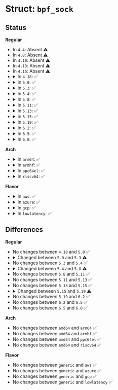 # Struct: <code>bpf_sock</code>

## Status
<b>Regular</b>
<ul>
<li>
In <code>4.4</code>: Absent ⚠️
</li>
<li>
In <code>4.8</code>: Absent ⚠️
</li>
<li>
In <code>4.10</code>: Absent ⚠️
</li>
<li>
In <code>4.13</code>: Absent ⚠️
</li>
<li>
In <code>4.15</code>: Absent ⚠️
</li>
<li>
<details>
<summary>In <code>4.18</code>: ✅</summary>

```c
struct bpf_sock {
    __u32 bound_dev_if;
    __u32 family;
    __u32 type;
    __u32 protocol;
    __u32 mark;
    __u32 priority;
    __u32 src_ip4;
    __u32 src_ip6[4];
    __u32 src_port;
};
```
</details>
</li>
<li>
<details>
<summary>In <code>5.0</code>: ✅</summary>

```c
struct bpf_sock {
    __u32 bound_dev_if;
    __u32 family;
    __u32 type;
    __u32 protocol;
    __u32 mark;
    __u32 priority;
    __u32 src_ip4;
    __u32 src_ip6[4];
    __u32 src_port;
};
```
</details>
</li>
<li>
<details>
<summary>In <code>5.3</code>: ✅</summary>

```c
struct bpf_sock {
    __u32 bound_dev_if;
    __u32 family;
    __u32 type;
    __u32 protocol;
    __u32 mark;
    __u32 priority;
    __u32 src_ip4;
    __u32 src_ip6[4];
    __u32 src_port;
    __u32 dst_port;
    __u32 dst_ip4;
    __u32 dst_ip6[4];
    __u32 state;
};
```
</details>
</li>
<li>
<details>
<summary>In <code>5.4</code>: ✅</summary>

```c
struct bpf_sock {
    __u32 bound_dev_if;
    __u32 family;
    __u32 type;
    __u32 protocol;
    __u32 mark;
    __u32 priority;
    __u32 src_ip4;
    __u32 src_ip6[4];
    __u32 src_port;
    __u32 dst_port;
    __u32 dst_ip4;
    __u32 dst_ip6[4];
    __u32 state;
};
```
</details>
</li>
<li>
<details>
<summary>In <code>5.8</code>: ✅</summary>

```c
struct bpf_sock {
    __u32 bound_dev_if;
    __u32 family;
    __u32 type;
    __u32 protocol;
    __u32 mark;
    __u32 priority;
    __u32 src_ip4;
    __u32 src_ip6[4];
    __u32 src_port;
    __u32 dst_port;
    __u32 dst_ip4;
    __u32 dst_ip6[4];
    __u32 state;
    __s32 rx_queue_mapping;
};
```
</details>
</li>
<li>
<details>
<summary>In <code>5.11</code>: ✅</summary>

```c
struct bpf_sock {
    __u32 bound_dev_if;
    __u32 family;
    __u32 type;
    __u32 protocol;
    __u32 mark;
    __u32 priority;
    __u32 src_ip4;
    __u32 src_ip6[4];
    __u32 src_port;
    __u32 dst_port;
    __u32 dst_ip4;
    __u32 dst_ip6[4];
    __u32 state;
    __s32 rx_queue_mapping;
};
```
</details>
</li>
<li>
<details>
<summary>In <code>5.13</code>: ✅</summary>

```c
struct bpf_sock {
    __u32 bound_dev_if;
    __u32 family;
    __u32 type;
    __u32 protocol;
    __u32 mark;
    __u32 priority;
    __u32 src_ip4;
    __u32 src_ip6[4];
    __u32 src_port;
    __u32 dst_port;
    __u32 dst_ip4;
    __u32 dst_ip6[4];
    __u32 state;
    __s32 rx_queue_mapping;
};
```
</details>
</li>
<li>
<details>
<summary>In <code>5.15</code>: ✅</summary>

```c
struct bpf_sock {
    __u32 bound_dev_if;
    __u32 family;
    __u32 type;
    __u32 protocol;
    __u32 mark;
    __u32 priority;
    __u32 src_ip4;
    __u32 src_ip6[4];
    __u32 src_port;
    __u32 dst_port;
    __u32 dst_ip4;
    __u32 dst_ip6[4];
    __u32 state;
    __s32 rx_queue_mapping;
};
```
</details>
</li>
<li>
<details>
<summary>In <code>5.19</code>: ✅</summary>

```c
struct bpf_sock {
    __u32 bound_dev_if;
    __u32 family;
    __u32 type;
    __u32 protocol;
    __u32 mark;
    __u32 priority;
    __u32 src_ip4;
    __u32 src_ip6[4];
    __u32 src_port;
    __be16 dst_port;
    __u32 dst_ip4;
    __u32 dst_ip6[4];
    __u32 state;
    __s32 rx_queue_mapping;
};
```
</details>
</li>
<li>
<details>
<summary>In <code>6.2</code>: ✅</summary>

```c
struct bpf_sock {
    __u32 bound_dev_if;
    __u32 family;
    __u32 type;
    __u32 protocol;
    __u32 mark;
    __u32 priority;
    __u32 src_ip4;
    __u32 src_ip6[4];
    __u32 src_port;
    __be16 dst_port;
    __u32 dst_ip4;
    __u32 dst_ip6[4];
    __u32 state;
    __s32 rx_queue_mapping;
};
```
</details>
</li>
<li>
<details>
<summary>In <code>6.5</code>: ✅</summary>

```c
struct bpf_sock {
    __u32 bound_dev_if;
    __u32 family;
    __u32 type;
    __u32 protocol;
    __u32 mark;
    __u32 priority;
    __u32 src_ip4;
    __u32 src_ip6[4];
    __u32 src_port;
    __be16 dst_port;
    __u32 dst_ip4;
    __u32 dst_ip6[4];
    __u32 state;
    __s32 rx_queue_mapping;
};
```
</details>
</li>
<li>
<details>
<summary>In <code>6.8</code>: ✅</summary>

```c
struct bpf_sock {
    __u32 bound_dev_if;
    __u32 family;
    __u32 type;
    __u32 protocol;
    __u32 mark;
    __u32 priority;
    __u32 src_ip4;
    __u32 src_ip6[4];
    __u32 src_port;
    __be16 dst_port;
    __u32 dst_ip4;
    __u32 dst_ip6[4];
    __u32 state;
    __s32 rx_queue_mapping;
};
```
</details>
</li>
</ul>
<b>Arch</b>
<ul>
<li>
<details>
<summary>In <code>arm64</code>: ✅</summary>

```c
struct bpf_sock {
    __u32 bound_dev_if;
    __u32 family;
    __u32 type;
    __u32 protocol;
    __u32 mark;
    __u32 priority;
    __u32 src_ip4;
    __u32 src_ip6[4];
    __u32 src_port;
    __u32 dst_port;
    __u32 dst_ip4;
    __u32 dst_ip6[4];
    __u32 state;
};
```
</details>
</li>
<li>
<details>
<summary>In <code>armhf</code>: ✅</summary>

```c
struct bpf_sock {
    __u32 bound_dev_if;
    __u32 family;
    __u32 type;
    __u32 protocol;
    __u32 mark;
    __u32 priority;
    __u32 src_ip4;
    __u32 src_ip6[4];
    __u32 src_port;
    __u32 dst_port;
    __u32 dst_ip4;
    __u32 dst_ip6[4];
    __u32 state;
};
```
</details>
</li>
<li>
<details>
<summary>In <code>ppc64el</code>: ✅</summary>

```c
struct bpf_sock {
    __u32 bound_dev_if;
    __u32 family;
    __u32 type;
    __u32 protocol;
    __u32 mark;
    __u32 priority;
    __u32 src_ip4;
    __u32 src_ip6[4];
    __u32 src_port;
    __u32 dst_port;
    __u32 dst_ip4;
    __u32 dst_ip6[4];
    __u32 state;
};
```
</details>
</li>
<li>
<details>
<summary>In <code>riscv64</code>: ✅</summary>

```c
struct bpf_sock {
    __u32 bound_dev_if;
    __u32 family;
    __u32 type;
    __u32 protocol;
    __u32 mark;
    __u32 priority;
    __u32 src_ip4;
    __u32 src_ip6[4];
    __u32 src_port;
    __u32 dst_port;
    __u32 dst_ip4;
    __u32 dst_ip6[4];
    __u32 state;
};
```
</details>
</li>
</ul>
<b>Flavor</b>
<ul>
<li>
<details>
<summary>In <code>aws</code>: ✅</summary>

```c
struct bpf_sock {
    __u32 bound_dev_if;
    __u32 family;
    __u32 type;
    __u32 protocol;
    __u32 mark;
    __u32 priority;
    __u32 src_ip4;
    __u32 src_ip6[4];
    __u32 src_port;
    __u32 dst_port;
    __u32 dst_ip4;
    __u32 dst_ip6[4];
    __u32 state;
};
```
</details>
</li>
<li>
<details>
<summary>In <code>azure</code>: ✅</summary>

```c
struct bpf_sock {
    __u32 bound_dev_if;
    __u32 family;
    __u32 type;
    __u32 protocol;
    __u32 mark;
    __u32 priority;
    __u32 src_ip4;
    __u32 src_ip6[4];
    __u32 src_port;
    __u32 dst_port;
    __u32 dst_ip4;
    __u32 dst_ip6[4];
    __u32 state;
};
```
</details>
</li>
<li>
<details>
<summary>In <code>gcp</code>: ✅</summary>

```c
struct bpf_sock {
    __u32 bound_dev_if;
    __u32 family;
    __u32 type;
    __u32 protocol;
    __u32 mark;
    __u32 priority;
    __u32 src_ip4;
    __u32 src_ip6[4];
    __u32 src_port;
    __u32 dst_port;
    __u32 dst_ip4;
    __u32 dst_ip6[4];
    __u32 state;
};
```
</details>
</li>
<li>
<details>
<summary>In <code>lowlatency</code>: ✅</summary>

```c
struct bpf_sock {
    __u32 bound_dev_if;
    __u32 family;
    __u32 type;
    __u32 protocol;
    __u32 mark;
    __u32 priority;
    __u32 src_ip4;
    __u32 src_ip6[4];
    __u32 src_port;
    __u32 dst_port;
    __u32 dst_ip4;
    __u32 dst_ip6[4];
    __u32 state;
};
```
</details>
</li>
</ul>

## Differences
<b>Regular</b>
<ul>
<li>
No changes between <code>4.18</code> and <code>5.0</code> ✅
</li>
<li>
<details>
<summary>Changed between <code>5.0</code> and <code>5.3</code> ⚠️</summary>
<ul>
<li>
<b>Field added. </b>
<code>__u32 dst_port</code>
</li>
<li>
<b>Field added. </b>
<code>__u32 dst_ip4</code>
</li>
<li>
<b>Field added. </b>
<code>__u32 dst_ip6[4]</code>
</li>
<li>
<b>Field added. </b>
<code>__u32 state</code>
</li>
</ul>
</details>
</li>
<li>
No changes between <code>5.3</code> and <code>5.4</code> ✅
</li>
<li>
<details>
<summary>Changed between <code>5.4</code> and <code>5.8</code> ⚠️</summary>
<ul>
<li>
<b>Field added. </b>
<code>__s32 rx_queue_mapping</code>
</li>
</ul>
</details>
</li>
<li>
No changes between <code>5.8</code> and <code>5.11</code> ✅
</li>
<li>
No changes between <code>5.11</code> and <code>5.13</code> ✅
</li>
<li>
No changes between <code>5.13</code> and <code>5.15</code> ✅
</li>
<li>
<details>
<summary>Changed between <code>5.15</code> and <code>5.19</code> ⚠️</summary>
<ul>
<li>
<b>Field type changed. </b>
<code>__u32 dst_port</code> ➡️ <code>__be16 dst_port</code>
</li>
</ul>
</details>
</li>
<li>
No changes between <code>5.19</code> and <code>6.2</code> ✅
</li>
<li>
No changes between <code>6.2</code> and <code>6.5</code> ✅
</li>
<li>
No changes between <code>6.5</code> and <code>6.8</code> ✅
</li>
</ul>
<b>Arch</b>
<ul>
<li>
No changes between <code>amd64</code> and <code>arm64</code> ✅
</li>
<li>
No changes between <code>amd64</code> and <code>armhf</code> ✅
</li>
<li>
No changes between <code>amd64</code> and <code>ppc64el</code> ✅
</li>
<li>
No changes between <code>amd64</code> and <code>riscv64</code> ✅
</li>
</ul>
<b>Flavor</b>
<ul>
<li>
No changes between <code>generic</code> and <code>aws</code> ✅
</li>
<li>
No changes between <code>generic</code> and <code>azure</code> ✅
</li>
<li>
No changes between <code>generic</code> and <code>gcp</code> ✅
</li>
<li>
No changes between <code>generic</code> and <code>lowlatency</code> ✅
</li>
</ul>
